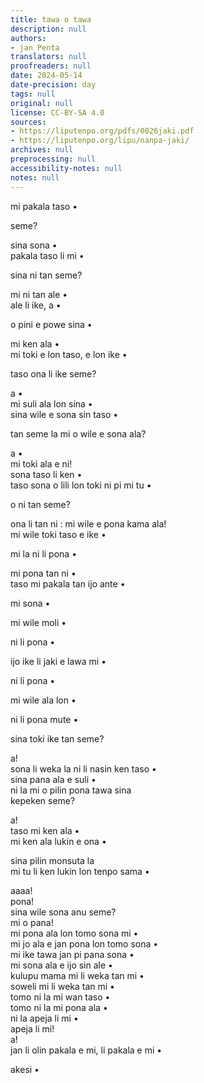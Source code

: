 ```yaml
---
title: tawa o tawa
description: null
authors:
- jan Penta
translators: null
proofreaders: null
date: 2024-05-14
date-precision: day
tags: null
original: null
license: CC-BY-SA 4.0
sources:
- https://liputenpo.org/pdfs/0026jaki.pdf
- https://liputenpo.org/lipu/nanpa-jaki/
archives: null
preprocessing: null
accessibility-notes: null
notes: null
---
```


mi pakala taso •

seme?

sina sona •  
pakala taso li mi •

sina ni tan seme?

mi ni tan ale •  
ale li ike, a •

o pini e powe sina •

mi ken ala •  
mi toki e lon taso, e lon ike •

taso ona li ike seme?

a •  
mi suli ala lon sina •  
sina wile e sona sin taso •

tan seme la mi o wile e sona ala?

a •  
mi toki ala e ni!  
sona taso li ken •  
taso sona o lili lon toki ni pi mi tu •

o ni tan seme?

ona li tan ni : mi wile e pona kama ala!  
mi wile toki taso e ike •

mi la ni li pona •

mi pona tan ni •  
taso mi pakala tan ijo ante •

mi sona •

mi wile moli •

ni li pona •

ijo ike li jaki e lawa mi •

ni li pona •

mi wile ala lon •

ni li pona mute •

sina toki ike tan seme?

a!  
sona li weka la ni li nasin ken taso •  
sina pana ala e suli •  
ni la mi o pilin pona tawa sina  
kepeken seme?

a!  
taso mi ken ala •  
mi ken ala lukin e ona •

sina pilin monsuta la  
mi tu li ken lukin lon tenpo sama •

aaaa!  
pona!  
sina wile sona anu seme?  
mi o pana!  
mi pona ala lon tomo sona mi •  
mi jo ala e jan pona lon tomo sona •  
mi ike tawa jan pi pana sona •  
mi sona ala e ijo sin ale •  
kulupu mama mi li weka tan mi •  
soweli mi li weka tan mi •  
tomo ni la mi wan taso •  
tomo ni la mi pona ala •  
ni la apeja li mi •  
apeja li mi!  
a!  
jan li olin pakala e mi, li pakala e mi •

akesi •